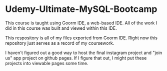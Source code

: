 # Udemy-Ultimate-MySQL-Bootcamp

This course is taught using Goorm IDE, a web-based IDE.  All of the work I did in this course was built and viewed within this IDE. 

This respository is all of my files exported from Goorm IDE. Right now this repository just serves as a record of my coursework. 

I haven't figured out a good way to host the final instagram project and "join us" app project on github pages. If I figure that out, I might put these projects into viewable pages some time.
